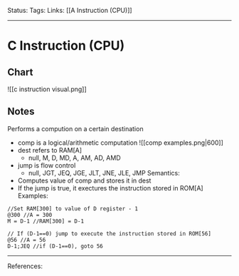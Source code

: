 Status:
Tags:
Links: [[A Instruction (CPU)]]
___
# C Instruction (CPU)
## Chart
![[c instruction visual.png]]
## Notes
Performs a compution on a certain destination
- comp is a logical/arithmetic computation
	![[comp examples.png|600]]
- dest refers to RAM[A]
	- null, M, D, MD, A, AM, AD, AMD
- jump is flow control
	- null, JGT, JEQ, JGE, JLT, JNE, JLE, JMP
Semantics:
- Computes value of comp and stores it in dest
- If the jump is true, it exectures the instruction stored in ROM[A]
Examples:
```
//Set RAM[300] to value of D register - 1
@300 //A = 300
M = D-1 //RAM[300] = D-1

// If (D-1==0) jump to execute the instruction stored in ROM[56]
@56 //A = 56
D-1;JEQ //if (D-1==0), goto 56
```

___
References: